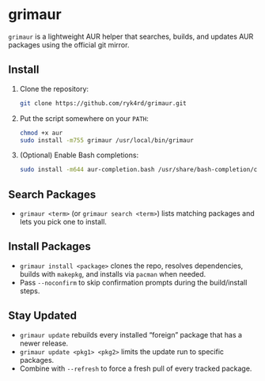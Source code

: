 # grimaur

`grimaur` is a lightweight AUR helper that searches, builds, and updates AUR packages using the official git mirror.

## Install
1. Clone the repository:
   ```bash
   git clone https://github.com/ryk4rd/grimaur.git
2. Put the script somewhere on your `PATH`:
   ```bash
   chmod +x aur
   sudo install -m755 grimaur /usr/local/bin/grimaur
   ```
3. (Optional) Enable Bash completions:
   ```bash
   sudo install -m644 aur-completion.bash /usr/share/bash-completion/completions/grimaur
   ```

## Search Packages
- `grimaur <term>` (or `grimaur search <term>`) lists matching packages and lets you pick one to install.

## Install Packages
- `grimaur install <package>` clones the repo, resolves dependencies, builds with `makepkg`, and installs via `pacman` when needed.
- Pass `--noconfirm` to skip confirmation prompts during the build/install steps.

## Stay Updated
- `grimaur update` rebuilds every installed “foreign” package that has a newer release.
- `grimaur update <pkg1> <pkg2>` limits the update run to specific packages.
- Combine with `--refresh` to force a fresh pull of every tracked package.
